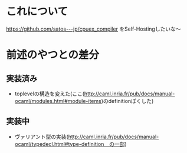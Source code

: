# これについて
https://github.com/satos---jp/cpuex_compiler をSelf-Hostingしたいな～ 

# 前述のやつとの差分
## 実装済み
- toplevelの構造を変えた(ここ(http://caml.inria.fr/pub/docs/manual-ocaml/modules.html#module-items)のdefinitionぽくした)
## 実装中
- ヴァリアント型の実装(http://caml.inria.fr/pub/docs/manual-ocaml/typedecl.html#type-definition　の一部)
